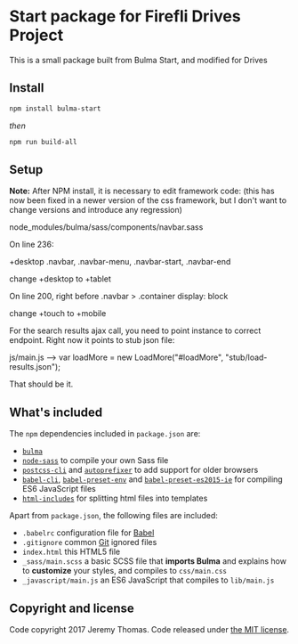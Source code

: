 # Start package for Firefli Drives Project

This is a small package built from Bulma Start, and modified for Drives

## Install

```sh
npm install bulma-start
```
_then_

```sh
npm run build-all
```

## Setup

<b>Note:</b> After NPM install, it is necessary to edit framework code:
(this has now been fixed in a newer version of the css framework, but I don't want to
change versions and introduce any regression)

node_modules/bulma/sass/components/navbar.sass

On line 236:

+desktop .navbar, .navbar-menu, .navbar-start, .navbar-end

change +desktop to +tablet

On line 200, right before .navbar > .container display: block

change +touch to +mobile


For the search results ajax call, you need to point instance to correct endpoint. Right now it points to stub json file:

js/main.js --> var loadMore = new LoadMore("#loadMore", "stub/load-results.json");

That should be it.

## What's included

The `npm` dependencies included in `package.json` are:

* <code>[bulma](https://github.com/jgthms/bulma)</code>
* <code>[node-sass](https://github.com/sass/node-sass)</code> to compile your own Sass file
* <code>[postcss-cli](https://github.com/postcss/postcss-cli)</code> and <code>[autoprefixer](https://github.com/postcss/autoprefixer)</code> to add support for older browsers
* <code>[babel-cli](https://babeljs.io/docs/usage/cli/)</code>, <code>[babel-preset-env](https://github.com/babel/babel-preset-env)</code> and <code>[babel-preset-es2015-ie](https://github.com/jmcriffey/babel-preset-es2015-ie)</code> for compiling ES6 JavaScript files
* <code>[html-includes](https://www.npmjs.com/package/html-includes)</code> for splitting html files into templates


Apart from `package.json`, the following files are included:

* `.babelrc` configuration file for [Babel](https://babeljs.io/)
* `.gitignore` common [Git](https://git-scm.com/) ignored files
* `index.html` this HTML5 file
* `_sass/main.scss` a basic SCSS file that **imports Bulma** and explains how to **customize** your styles, and compiles to `css/main.css`
* `_javascript/main.js` an ES6 JavaScript that compiles to `lib/main.js`

## Copyright and license

Code copyright 2017 Jeremy Thomas. Code released under [the MIT license](https://github.com/jgthms/bulma-start/blob/master/LICENSE).
